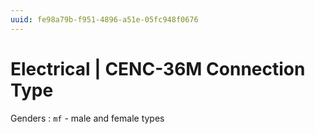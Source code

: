 ```yaml
---
uuid: fe98a79b-f951-4896-a51e-05fc948f0676
---
```

# Electrical | CENC-36M Connection Type

Genders
: `mf` - male and female types
